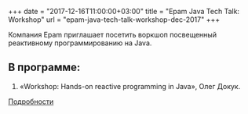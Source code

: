 +++
date = "2017-12-16T11:00:00+03:00"
title = "Epam Java Tech Talk: Workshop"
url = "epam-java-tech-talk-workshop-dec-2017"
+++

Компания Epam приглашает посетить воркшоп посвещенный реактивному программированию на Java.

## В программе: 

1. «Workshop: Hands-on reactive programming in Java», Олег Докук.

[Подробности](https://events.dev.by/reactive-programming-join-workshop)
